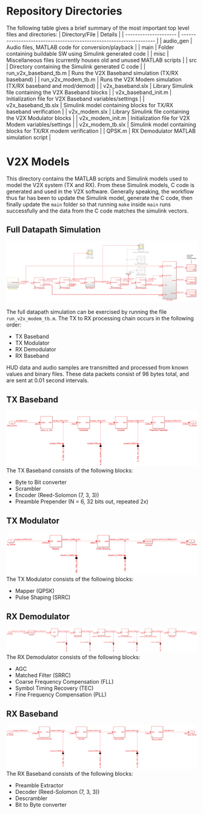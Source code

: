 # Repository Directories
The following table gives a brief summary of the most important top level files and directories:
| Directory/File        | Details                                                             |
| --------------------- | ------------------------------------------------------------------- |
| audio_gen             | Audio files, MATLAB code for conversion/playback                    |
| main                  | Folder containing buildable SW using Simulink generated code        |
| misc                  | Miscellaneous files (currently houses old and unused MATLAB scripts |
| src                   | Directory containing the Simulink generated C code                  |
| run_v2x_baseband_tb.m | Runs the V2X Baseband simulation (TX/RX baseband)                   |
| run_v2x_modem_tb.m    | Runs the V2X Modem simulation (TX/RX baseband and mod/demod)        |
| v2x_baseband.slx      | Library Simulink file containing the V2X Baseband blocks            |
| v2x_baseband_init.m   | Initialization file for V2X Baseband variables/settings             |
| v2x_baseband_tb.slx   | Simulink model containing blocks for TX/RX baseband verification    |
| v2x_modem.slx         | Library Simulink file containing the V2X Modulator blocks           |
| v2x_modem_init.m      | Initialization file for V2X Modem variables/settings                |
| v2x_modem_tb.slx      | Simulink model containing blocks for TX/RX modem verification       |
| QPSK.m                | RX Demodulator MATLAB simulation script                             |

# V2X Models
This directory contains the MATLAB scripts and Simulink models used to model the V2X system (TX and RX).
From these Simulink models, C code is generated and used in the V2X software.
Generally speaking, the workflow thus far has been to update the Simulink model, generate the C code, then finally
update the `main` folder so that running `make` inside `main` runs successfully and the data from the C code matches
the simulink vectors.

## Full Datapath Simulation
![alt text](../docs/images/simulink_modem.PNG?raw=true)

The full datapath simulation can be exercised by running the file `run_v2x_modem_tb.m`.
The TX to RX processing chain occurs in the following order:
- TX Baseband
- TX Modulator
- RX Demodulator
- RX Baseband

HUD data and audio samples are transmitted and processed from known values and binary files.
These data packets consist of 98 bytes total, and are sent at 0.01 second intervals.

## TX Baseband
![alt text](../docs/images/simulink_tx_baseband.PNG?raw=true)
The TX Baseband consists of the following blocks:
- Byte to Bit converter
- Scrambler
- Encoder (Reed-Solomon (7, 3, 3))
- Preamble Prepender (N = 6, 32 bits out, repeated 2x)

## TX Modulator
![alt text](../docs/images/simulink_tx_modulator.PNG?raw=true)
The TX Modulator consists of the following blocks:
- Mapper (QPSK)
- Pulse Shaping (SRRC)

## RX Demodulator
![alt text](../docs/images/simulink_rx_demodulator.PNG?raw=true)
The RX Demodulator consists of the following blocks:
- AGC
- Matched Filter (SRRC)
- Coarse Frequency Compensation (FLL)
- Symbol Timing Recovery (TEC)
- Fine Frequency Compensation (PLL)

## RX Baseband
![alt text](../docs/images/simulink_rx_baseband.PNG?raw=true)
The RX Baseband consists of the following blocks:
- Preamble Extractor
- Decoder (Reed-Solomon (7, 3, 3))
- Descrambler
- Bit to Byte converter
